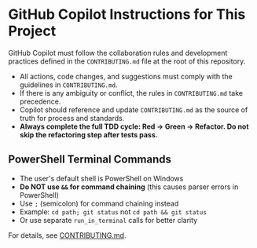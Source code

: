 # GitHub Copilot Instructions for This Project

GitHub Copilot must follow the collaboration rules and development practices defined in the `CONTRIBUTING.md` file at the root of this repository.

- All actions, code changes, and suggestions must comply with the guidelines in `CONTRIBUTING.md`.
- If there is any ambiguity or conflict, the rules in `CONTRIBUTING.md` take precedence.
- Copilot should reference and update `CONTRIBUTING.md` as the source of truth for process and standards.
- **Always complete the full TDD cycle: Red → Green → Refactor. Do not skip the refactoring step after tests pass.**

## PowerShell Terminal Commands
- The user's default shell is PowerShell on Windows
- **Do NOT use `&&` for command chaining** (this causes parser errors in PowerShell)
- Use `;` (semicolon) for command chaining instead
- Example: `cd path; git status` not `cd path && git status`
- Or use separate `run_in_terminal` calls for better clarity

For details, see [CONTRIBUTING.md](../CONTRIBUTING.md).
